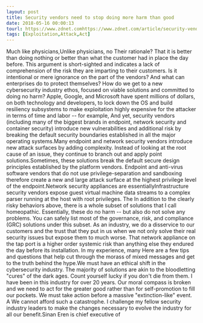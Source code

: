 ```yaml
---
layout: post
title: Security vendors need to stop doing more harm than good
date: 2018-05-16 00:00:13
tourl: https://www.zdnet.comhttps://www.zdnet.com/article/security-vendors-heal-thyself-do-good-not-harm/
tags: [Exploitation,Attack,Act]
---
```

Much like physicians,Unlike physicians, no Their rationale? That it is better than doing nothing or better than what the customer had in place the day before. This argument is short-sighted and indicates a lack of comprehension of the risk they are imparting to their customers. Is it intentional or mere ignorance on the part of the vendors? And what can enterprises do to protect themselves? How do we get to a new cybersecurity industry ethos, focused on viable solutions and committed to doing no harm? Apple, Google, and Microsoft have spent millions of dollars, on both technology and developers, to lock down the OS and build resiliency subsystems to make exploitation highly expensive for the attacker in terms of time and labor -- for example, And yet, security vendors (including many of the biggest brands in endpoint, network security and container security) introduce new vulnerabilities and additional risk by breaking the default security boundaries established in all the major operating systems.Many endpoint and network security vendors introduce new attack surfaces by adding complexity. Instead of looking at the root cause of an issue, they continue to branch out and apply point solutions.Sometimes, these solutions break the default secure design principles established by the platform vendors. Endpoint and anti-virus software vendors that do not use privilege-separation and sandboxing therefore create a new and large attack surface at the highest privilege level of the endpoint.Network security appliances are essentiallyInfrastructure security vendors expose guest virtual machine data streams to a complex parser running at the host with root privileges. The In addition to the clearly risky behaviors above, there is a whole subset of solutions that I call homeopathic. Essentially, these do no harm -- but also do not solve any problems. You can safely list most of the governance, risk, and compliance (GRC) solutions under this subset. As an industry, we do a disservice to our customers and the trust that they put in us when we not only solve their real security issues but expose them to much worse. That network appliance on the tap port is a higher order systemic risk than anything else they endured the day before its installation. In my experience, many Here are a few tips and questions that help cut through the morass of mixed messages and get to the truth behind the hype.We must have an ethical shift in the cybersecurity industry. The majority of solutions are akin to the bloodletting "cures" of the dark ages. Count yourself lucky if you don't die from them. I have been in this industry for over 20 years. Our moral compass is broken and we need to act for the greater good rather than for self-promotion to fill our pockets. We must take action before a massive "extinction-like" event. A We cannot afford such a catastrophe. I challenge my fellow security industry leaders to make the changes necessary to evolve the industry for all our benefit.Sinan Eren is chief executive of 